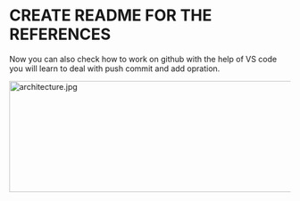 # CREATE README FOR THE REFERENCES 

Now you can also check how to work on github with the help of VS code you will learn to deal with push commit and add opration.

<img src="https://www.jamesqquick.com/images/posts/5-ways-to-customize-vs-code/1.png" width="800px" height="200px" alt="architecture.jpg" align=center />
</div>
</br>
